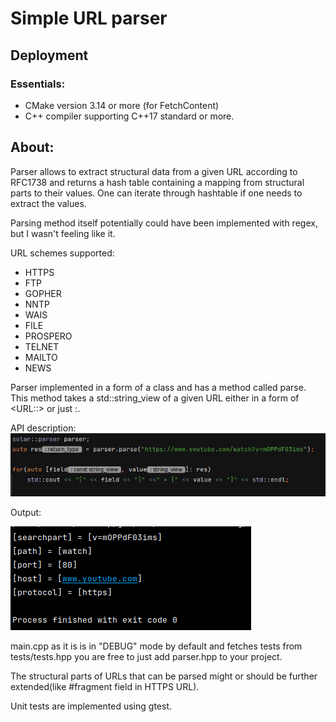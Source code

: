 # Simple URL parser

## Deployment

### Essentials: 

* CMake version 3.14 or more (for FetchContent)
* C++ compiler supporting C++17 standard or more.

## About:
Parser allows to extract structural data from a given URL according to RFC1738 and returns a hash table containing a mapping 
from structural parts to their values. One can iterate through hashtable if one needs to extract the values. 

Parsing method itself potentially could have been implemented with regex, but I wasn't feeling like it.

URL schemes supported:
* HTTPS
* FTP
* GOPHER
* NNTP
* WAIS
* FILE
* PROSPERO
* TELNET
* MAILTO
* NEWS

Parser implemented in a form of a class and has a method called parse. This method takes a std::string_view of a given URL either in a
form of <URL:<scheme>:<scheme-specific-part>> or just <scheme>:<scheme-specific-part>.

API description:
![img.png](images/img.png)

Output: 


![img.png](images/img_1.png)

main.cpp as it is is in "DEBUG" mode by default and fetches tests from tests/tests.hpp you are free to just add parser.hpp to your project.

The structural parts of URLs that can be parsed might or should be further extended(like #fragment field in HTTPS URL).

Unit tests are implemented using gtest.
